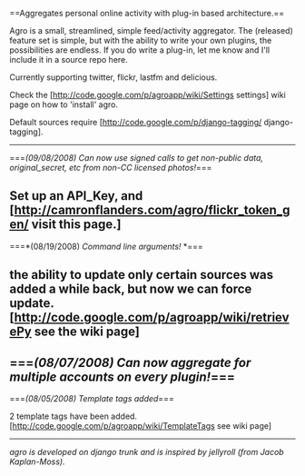 ==Aggregates personal online activity with plug-in based architecture.==

Agro is a small, streamlined, simple feed/activity aggregator. The (released) feature set is simple, but with the ability to write your own plugins, the possibilities are endless. If you do write a plug-in, let me know and I'll include it in a source repo here.

Currently supporting twitter, flickr, lastfm and delicious. 


Check the [http://code.google.com/p/agroapp/wiki/Settings settings] wiki page on how to 'install' agro.

Default sources require [http://code.google.com/p/django-tagging/ django-tagging].

----
===*(09/08/2008) _Can now use signed calls to get non-public data, original_secret, etc from non-CC licensed photos!_*===

Set up an API_Key, and [http://camronflanders.com/agro/flickr_token_gen/ visit this page.]
----
===*(08/19/2008) _Command line arguments!_ *===

  the ability to update only certain sources was added a while back, but now we can force update.  [http://code.google.com/p/agroapp/wiki/retrievePy see the wiki page]
----
===*(08/07/2008) _Can now aggregate for multiple accounts on every plugin!_*===
----
===*(08/05/2008) _Template tags added_*===

  2 template tags have been added.
  [http://code.google.com/p/agroapp/wiki/TemplateTags see wiki page]

----

_agro is developed on django trunk and is inspired by jellyroll (from Jacob Kaplan-Moss)._
